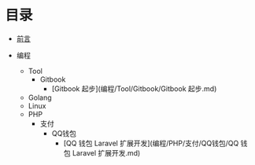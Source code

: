 # 目录

* [前言](README.md)

* 编程
  * Tool
    * Gitbook
      * [Gitbook 起步](编程/Tool/Gitbook/Gitbook 起步.md)
  * Golang
  * Linux
  * PHP
    * 支付
      * QQ钱包
        * [QQ 钱包 Laravel 扩展开发](编程/PHP/支付/QQ钱包/QQ 钱包 Laravel 扩展开发.md)
